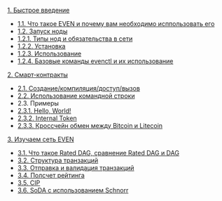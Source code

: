 [1. Быстрое введение]()
  - [1.1. Что такое EVEN и почему вам необходимо исппользовать его](ru/app.md)
  - [1.2. Запуск ноды]()
  - [1.2.1. Типы нод и обязательства в сети]()
  - [1.2.2. Установка]()
  - [1.2.3. Использование]()
  - [1.2.4. Базовые команды evenctl и их использование]()
  
[2. Смарт-контракты]()
  - [2.1. Создание/компиляция/доступ/вызов]()
  - [2.2. Использование командной строки]()
  - 2.3. Примеры
  - [2.3.1. Hello, World!]()
  - [2.3.2. Internal Token]()
  - [2.3.3. Кроссчейн обмен между Bitcoin и Litecoin]()

[3. Изучаем сеть EVEN]()
  - [3.1. Что такое Rated DAG, сравнение Rated DAG и DAG](ru/app.md)
  - [3.2. Структура транзакций](ru/app.md)
  - [3.3. Отправка и валидация транзакций](ru/app.md)
  - [3.4. Полсчет рейтинга](ru/app.md)
  - [3.5. CIP](ru/app.md)
  - [3.6. SoDA с использованием Schnorr](ru/app.md)

<!-- - [Использование IPFS](ru/ipfs.md)
- [Базовый протокол сети](ru/basic-protocol.md)
- [Расширенный протокол сети](ru/extended.md)
- Cообщения
  - [Общая структура](ru/message.md)
  - [Реализация](ru/transaction-implementation.md)
  - [Создание сети](ru/private-conn.md)
  - [Кросс-чейн обмен](ru/chain.md)
  - Алгоритмы
    - [Rated DAG, PoS<sup>n</sup>](ru/posn.md)
    - [Мультиподписи](ru/schnorr.md)
- Умные контракты
  - [Сравнение некоторых виртуальных машин](ru/vm-comparison.md)
  - [Итоги тестирования виртуальных машин](ru/vm-evaluation-results.md)
- [Памятка писателям](ru/howto.md) -->
